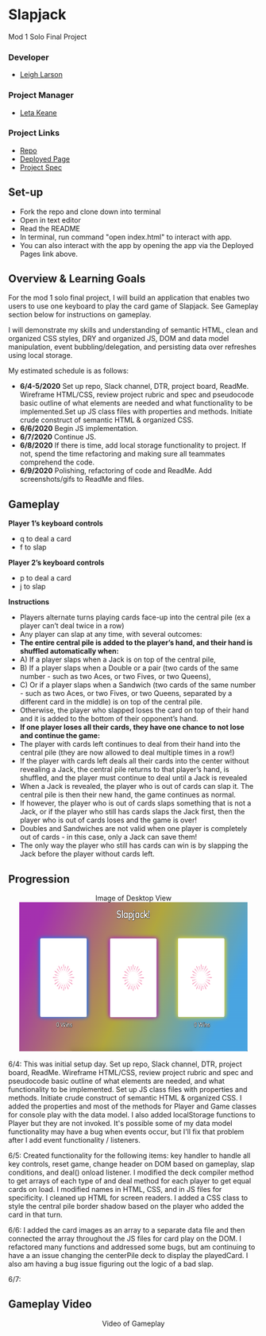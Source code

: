# Slapjack
Mod 1 Solo Final Project
### Developer
- [Leigh Larson](https://github.com/leighlars)
### Project Manager
- [Leta Keane](https://github.com/letakeane)
### Project Links
- [Repo](https://github.com/leighlars/slapjack)
- [Deployed Page](https://leighlars.github.io/slapjack/)
- [Project Spec](https://frontend.turing.io/projects/module-1/slapjack.html)

## Set-up
- Fork the repo and clone down into terminal
- Open in text editor
- Read the README
- In terminal, run command "open index.html" to interact with app.
- You can also interact with the app by opening the app via the Deployed Pages link above.

## Overview & Learning Goals
For the mod 1 solo final project, I will build an application that enables two users to use one keyboard to play the card game of Slapjack. See Gameplay section below for instructions on gameplay.

I will demonstrate my skills and understanding of semantic HTML, clean and organized CSS styles, DRY and organized JS, DOM and data model manipulation, event bubbling/delegation, and persisting data over refreshes using local storage.

My estimated schedule is as follows:
- **6/4-5/2020** Set up repo, Slack channel, DTR, project board, ReadMe. Wireframe HTML/CSS, review project rubric and spec and pseudocode basic outline of what elements are needed and what functionality to be implemented.Set up JS class files with properties and methods. Initiate crude construct of semantic HTML & organized CSS.
- **6/6/2020** Begin JS implementation.
- **6/7/2020** Continue JS.
- **6/8/2020** If there is time, add local storage functionality to project. If not, spend the time refactoring and making sure all teammates comprehend the code.
- **6/9/2020** Polishing, refactoring of code and ReadMe. Add screenshots/gifs to ReadMe and files.

## Gameplay

**Player 1’s keyboard controls**
- q to deal a card
- f to slap

**Player 2’s keyboard controls**
- p to deal a card
- j to slap

**Instructions**

- Players alternate turns playing cards face-up into the central pile (ex a player can’t deal twice in a row)
- Any player can slap at any time, with several outcomes:
- **The entire central pile is added to the player’s hand, and their hand is shuffled automatically when:**
- A) If a player slaps when a Jack is on top of the central pile, 
- B) If a player slaps when a Double or a pair (two cards of the same number - such as two Aces, or two Fives, or two Queens), 
- C) Or if a player slaps when a Sandwich (two cards of the same number - such as two Aces, or two Fives, or two Queens, separated by a different card in the middle) is on top of the central pile.
- Otherwise, the player who slapped loses the card on top of their hand and it is added to the bottom of their opponent’s hand.
- **If one player loses all their cards, they have one chance to not lose and continue the game:**
- The player with cards left continues to deal from their hand into the central pile (they are now allowed to deal multiple times in a row!)
- If the player with cards left deals all their cards into the center without revealing a Jack, the central pile returns to that player’s hand, is shuffled, and the player must continue to deal until a Jack is revealed
- When a Jack is revealed, the player who is out of cards can slap it. The central pile is then their new hand, the game continues as normal.
- If however, the player who is out of cards slaps something that is not a Jack, or if the player who still has cards slaps the Jack first, then the player who is out of cards loses and the game is over!
- Doubles and Sandwiches are not valid when one player is completely out of cards - in this case, only a Jack can save them!
- The only way the player who still has cards can win is by slapping the Jack before the player without cards left.


## Progression

<p align="center">Image of Desktop View </br>
  <img width="460" height="300" src="./readme-images/desktop-view.png" alt="Screenshot of Desktop View">
</p>

6/4: This was initial setup day. Set up repo, Slack channel, DTR, project board, ReadMe. Wireframe HTML/CSS, review project rubric and spec and pseudocode basic outline of what elements are needed, and what functionality to be implemented. Set up JS class files with properties and methods. Initiate crude construct of semantic HTML & organized CSS. I added the properties and most of the methods for Player and Game classes for console play with the data model. I also added localStorage functions to Player but they are not invoked. It's possible some of my data model functionality may have a bug when events occur, but I'll fix that problem after I add event functionality / listeners. 

6/5: Created functionality for the following items: key handler to handle all key controls, reset game, change header on DOM based on gameplay, slap conditions, and deal() onload listener. I modified the deck compiler method to get arrays of each type of  and deal method for each player to get equal cards on load. I modified names in HTML, CSS, and in JS files for specificity. I cleaned up HTML for screen readers. I added a CSS class to style the central pile border shadow based on the player who added the card in that turn.

6/6: I added the card images as an array to a separate data file and then connected the array throughout the JS files for card play on the DOM. I refactored many functions and addressed some bugs, but am continuing to have a an issue changing the centerPile deck to display the playedCard. I also am having a bug issue figuring out the logic of a bad slap. 

6/7: 

## Gameplay Video

<p align="center">Video of Gameplay </br>
  <iframe width="840" height="473" src="" frameborder="0" allow="accelerometer; autoplay; encrypted-media; gyroscope; picture-in-picture" allowfullscreen=""></iframe>
</p>

